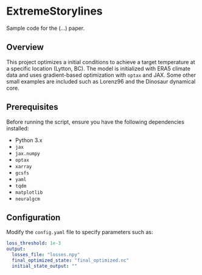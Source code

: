 # ExtremeStorylines

Sample code for the (...) paper. 

## Overview
This project optimizes a initial conditions to achieve a target temperature at a specific location (Lytton, BC). The model is initialized with ERA5 climate data and uses gradient-based optimization with `optax` and JAX. Some other small examples are included such as Lorenz96 and the Dinosaur dynamical core.

## Prerequisites
Before running the script, ensure you have the following dependencies installed:

- Python 3.x
- `jax`
- `jax.numpy`
- `optax`
- `xarray`
- `gcsfs`
- `yaml`
- `tqdm`
- `matplotlib`
- `neuralgcm`

## Configuration
Modify the `config.yaml` file to specify parameters such as:
```yaml
loss_threshold: 1e-3
output:
  losses_file: "losses.npy"
  final_optimized_state: "final_optimized.nc"
  initial_state_output: ""
